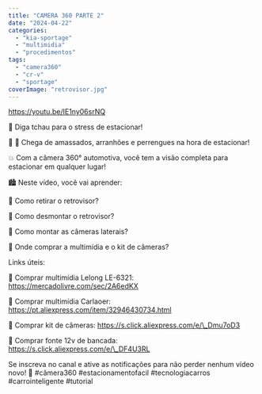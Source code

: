 ```yaml
---
title: "CAMERA 360 PARTE 2"
date: "2024-04-22"
categories: 
  - "kia-sportage"
  - "multimidia"
  - "procedimentos"
tags: 
  - "camera360"
  - "cr-v"
  - "sportage"
coverImage: "retrovisor.jpg"
---
```


<!--more-->

https://youtu.be/IE1ny06srNQ

🚗 Diga tchau para o stress de estacionar!

👋 🚗 Chega de amassados, arranhões e perrengues na hora de estacionar!

💥 Com a câmera 360° automotiva, você tem a visão completa para estacionar em qualquer lugar!

🏙️ Neste vídeo, você vai aprender:

🧠 Como retirar o retrovisor?

🤩 Como desmontar o retrovisor?

🤩 Como montar as câmeras laterais?

🛒 Onde comprar a multimídia e o kit de câmeras?

Links úteis:

🛒 Comprar multimídia Lelong LE-6321: https://mercadolivre.com/sec/2A6edKX

🛒 Comprar multimídia Carlaoer: https://pt.aliexpress.com/item/32946430734.html

🛒 Comprar kit de câmeras: https://s.click.aliexpress.com/e/\_Dmu7oD3

🛒 Comprar fonte 12v de bancada: https://s.click.aliexpress.com/e/\_DF4U3RL

Se inscreva no canal e ative as notificações para não perder nenhum vídeo novo! 🔔 #câmera360 #estacionamentofacil #tecnologiacarros #carrointeligente #tutorial
